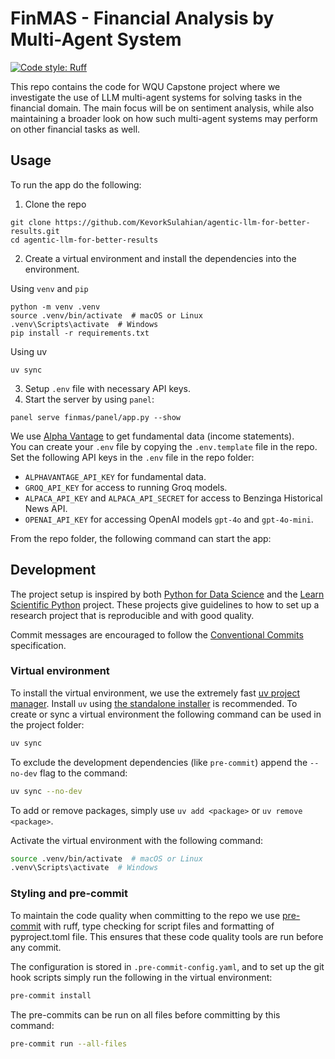 # FinMAS - Financial Analysis by Multi-Agent System

[![Code style: Ruff](https://img.shields.io/endpoint?url=https://raw.githubusercontent.com/astral-sh/ruff/main/assets/badge/v2.json)](https://github.com/astral-sh/ruff)

This repo contains the code for WQU Capstone project where we investigate the use of LLM multi-agent systems for solving tasks
in the financial domain. The main focus will be on sentiment analysis, while also maintaining a broader look on how such multi-agent
systems may perform on other financial tasks as well.

## Usage

To run the app do the following:

1. Clone the repo

```shell
git clone https://github.com/KevorkSulahian/agentic-llm-for-better-results.git
cd agentic-llm-for-better-results
```

2. Create a virtual environment and install the dependencies into the environment.

Using `venv` and `pip`

```shell
python -m venv .venv
source .venv/bin/activate  # macOS or Linux
.venv\Scripts\activate  # Windows
pip install -r requirements.txt
```

Using uv

```shell
uv sync
```

3. Setup `.env` file with necessary API keys.
4. Start the server by using `panel`:

```shell
panel serve finmas/panel/app.py --show
```

We use [Alpha Vantage](https://www.alphavantage.co/) to get fundamental data (income statements).\
You can create your `.env` file by copying the `.env.template` file in the repo.
Set the following API keys in the `.env` file in the repo folder:

- `ALPHAVANTAGE_API_KEY` for fundamental data.
- `GROQ_API_KEY` for access to running Groq models.
- `ALPACA_API_KEY` and `ALPACA_API_SECRET` for access to Benzinga Historical News API.
- `OPENAI_API_KEY` for accessing OpenAI models `gpt-4o` and `gpt-4o-mini`.

From the repo folder, the following command can start the app:

## Development

The project setup is inspired by both [Python for Data Science](https://www.python4data.science/en/latest/productive/index.html) and
the [Learn Scientific Python](https://learn.scientific-python.org/development/guides/style/) project. These projects give guidelines
to how to set up a research project that is reproducible and with good quality.

Commit messages are encouraged to follow the [Conventional Commits](https://www.conventionalcommits.org/en/v1.0.0/) specification.

### Virtual environment

To install the virtual environment, we use the extremely fast [uv project manager](https://github.com/astral-sh/uv).
Install `uv` using [the standalone installer](https://github.com/astral-sh/uv?tab=readme-ov-file#installation) is recommended.
To create or sync a virtual environment the following command can be used in the project folder:

```bash
uv sync
```

To exclude the development dependencies (like `pre-commit`) append the `--no-dev` flag to the command:

```bash
uv sync --no-dev
```

To add or remove packages, simply use `uv add <package>` or `uv remove <package>`.

Activate the virtual environment with the following command:

```bash
source .venv/bin/activate  # macOS or Linux
.venv\Scripts\activate  # Windows
```

### Styling and pre-commit

To maintain the code quality when committing to the repo we use [pre-commit](https://pre-commit.com/) with
ruff, type checking for script files and formatting of pyproject.toml file. This ensures that these
code quality tools are run before any commit.

The configuration is stored in `.pre-commit-config.yaml`, and to set up the git hook scripts simply run
the following in the virtual environment:

```bash
pre-commit install
```

The pre-commits can be run on all files before committing by this command:

```bash
pre-commit run --all-files
```
